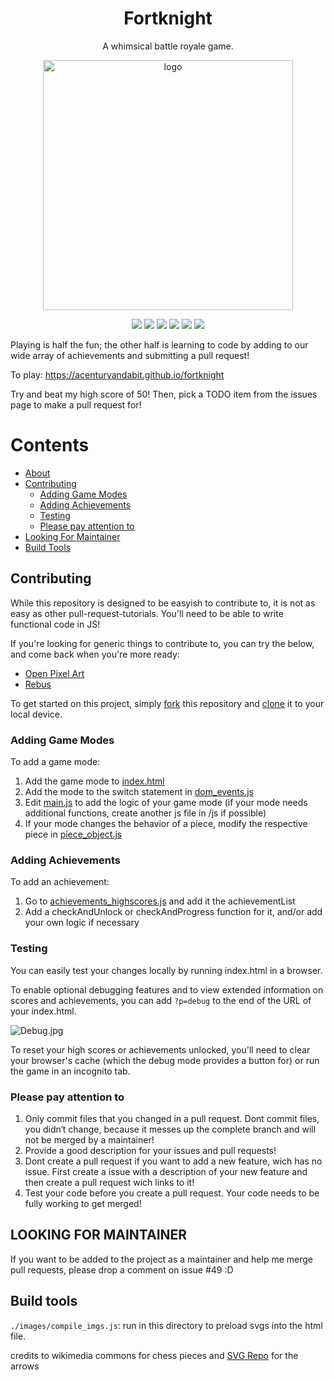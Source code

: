 <div align="center">
<h1>Fortknight</h1>
<p>A whimsical battle royale game.</p>
<img src="https://user-images.githubusercontent.com/69604121/194764716-57497133-4bb9-44f1-b4f4-2279490e587b.png" alt="logo" height="400px" />

<a aria-label="last commit" href="https://github.com/acenturyandabit/fortknight/commits"><img src="https://img.shields.io/github/last-commit/acenturyandabit/fortknight.svg"></a>
<a aria-label="contributors graph" href="https://github.com/acenturyandabit/fortknight/graphs/contributors"><img src="https://img.shields.io/github/contributors/acenturyandabit/fortknight.svg"></a>
<a href="https://github.com/acenturyandabit/fortknight/pulse"><img src="https://img.shields.io/github/commit-activity/m/acenturyandabit/fortknight"></a>
<a href="https://acenturyandabit.github.io/fortknight"><img src="https://img.shields.io/website?down_message=offline&up_message=online&url=https%3A%2F%2Facenturyandabit.github.io%2Ffortknight"></a>
<a aria-label="license" href="https://github.com/acenturyandabit/fortknight/LICENSE"><img src="https://img.shields.io/github/license/acenturyandabit/fortknight.svg"></a>
<img src="https://img.shields.io/tokei/lines/github/acenturyandabit/fortknight">
</div>

Playing is half the fun; the other half is learning to code by adding to our wide array of achievements and submitting a pull request!

To play: https://acenturyandabit.github.io/fortknight

Try and beat my high score of 50! Then, pick a TODO item from the issues page to make a pull request for!


# Contents
- [About](#fortknight)
- [Contributing](#contributing)
    - [Adding Game Modes](#adding-game-modes)
    - [Adding Achievements](#adding-achievements)
    - [Testing](#testing)
    - [Please pay attention to](#please-pay-attention-to)
- [Looking For Maintainer](#looking-for-maintainer)
- [Build Tools](#build-tools)

## Contributing
While this repository is designed to be easyish to contribute to, it is not as easy as other pull-request-tutorials. You'll need to be able to write functional code in JS!

If you're looking for generic things to contribute to, you can try the below, and come back when you're more ready:
- [Open Pixel Art](https://github.com/twilio-labs/open-pixel-art)
- [Rebus](https://github.com/ollelauribostrom/rebus)

To get started on this project, simply [fork](https://docs.github.com/en/get-started/quickstart/fork-a-repo) this repository and [clone](https://docs.github.com/en/repositories/creating-and-managing-repositories/cloning-a-repository) it to your local device.

### Adding Game Modes
To add a game mode:
1. Add the game mode to [index.html](index.html)
2. Add the mode to the switch statement in [dom_events.js](/js/dom_events.js)
3. Edit [main.js](/js/main.js) to add the logic of your game mode (if your mode needs additional functions, create another js file in /js if possible)
4. If your mode changes the behavior of a piece, modify the respective piece in [piece_object.js](/js/piece_object.js)

### Adding Achievements
To add an achievement:
1. Go to [achievements_highscores.js](/js/achievements_highscores.js) and add it the achievementList
2. Add a checkAndUnlock or checkAndProgress function for it, and/or add your own logic if necessary

### Testing
You can easily test your changes locally by running index.html in a browser.

To enable optional debugging features and to view extended information on scores and achievements, you can add `?p=debug` to the end of the URL of your index.html.

![Debug.jpg](/images/debug.jpg)

To reset your high scores or achievements unlocked, you'll need to clear your browser's cache (which the debug mode provides a button for) or run the game in an incognito tab.

### Please pay attention to

1. Only commit files that you changed in a pull request. Dont commit files, you didn‘t change, because it messes up the complete branch and will not be merged by a maintainer!
2. Provide a good description for your issues and pull requests!
3. Dont create a pull request if you want to add a new feature, wich has no issue. First create a issue with a description of your new feature and then create a pull request wich links to it!
4. Test your code before you create a pull request. Your code needs to be fully working to get merged!

## LOOKING FOR MAINTAINER
If you want to be added to the project as a maintainer and help me merge pull requests, please drop a comment on issue #49 :D


## Build tools
`./images/compile_imgs.js`: run in this directory to preload svgs into the html file.

credits to wikimedia commons for chess pieces and [SVG Repo](https://www.svgrepo.com/collection/01-arrows/) for the arrows
